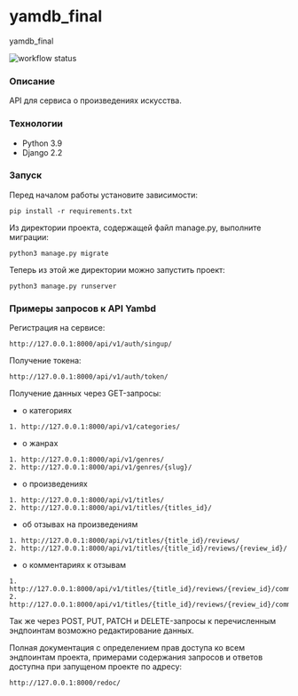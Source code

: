 # yamdb_final
yamdb_final

![workflow status](https://github.com/manya23/yamdb_final/actions/workflows/main.yml/badge.svg)


 ### Описание
 API для сервиса о произведениях искусства.
 ### Технологии
 - Python 3.9
 - Django 2.2
 ### Запуск
 Перед началом работы установите зависимости: 
 ```
 pip install -r requirements.txt
 ```
 Из директории проекта, содержащей файл manage.py, выполните миграции: 
 ```
 python3 manage.py migrate
 ```
 Теперь из этой же директории можно запустить проект:
 ```
 python3 manage.py runserver
 ```
 ### Примеры запросов к API Yambd
 Регистрация на сервисе: 
 ```
 http://127.0.0.1:8000/api/v1/auth/singup/
 ```
 Получение токена: 
 ```
 http://127.0.0.1:8000/api/v1/auth/token/
 ```
 Получение данных через GET-запросы: 

 - о категориях
 ```
 1. http://127.0.0.1:8000/api/v1/categories/
 ```
 - о жанрах
 ```
 1. http://127.0.0.1:8000/api/v1/genres/
 2. http://127.0.0.1:8000/api/v1/genres/{slug}/
 ```
 - о произведениях
 ```
 1. http://127.0.0.1:8000/api/v1/titles/
 2. http://127.0.0.1:8000/api/v1/titles/{titles_id}/
 ```
 - об отзывах на произведениям
 ```
 1. http://127.0.0.1:8000/api/v1/titles/{title_id}/reviews/
 2. http://127.0.0.1:8000/api/v1/titles/{title_id}/reviews/{review_id}/
 ```
 - о комментариях к отзывам
 ```
 1. http://127.0.0.1:8000/api/v1/titles/{title_id}/reviews/{review_id}/comments/
 2. http://127.0.0.1:8000/api/v1/titles/{title_id}/reviews/{review_id}/comments/{comment_id}/
 ```
 Так же через POST, PUT, PATCH и DELETE-запросы к перечисленным 
 эндпоинтам возможно редактирование данных.

 Полная документация с определением прав доступа ко всем эндпоинтам 
 проекта, примерами содержания запросов и ответов доступна при запущеном 
 проекте по адресу: 
 ```
 http://127.0.0.1:8000/redoc/
 ```
